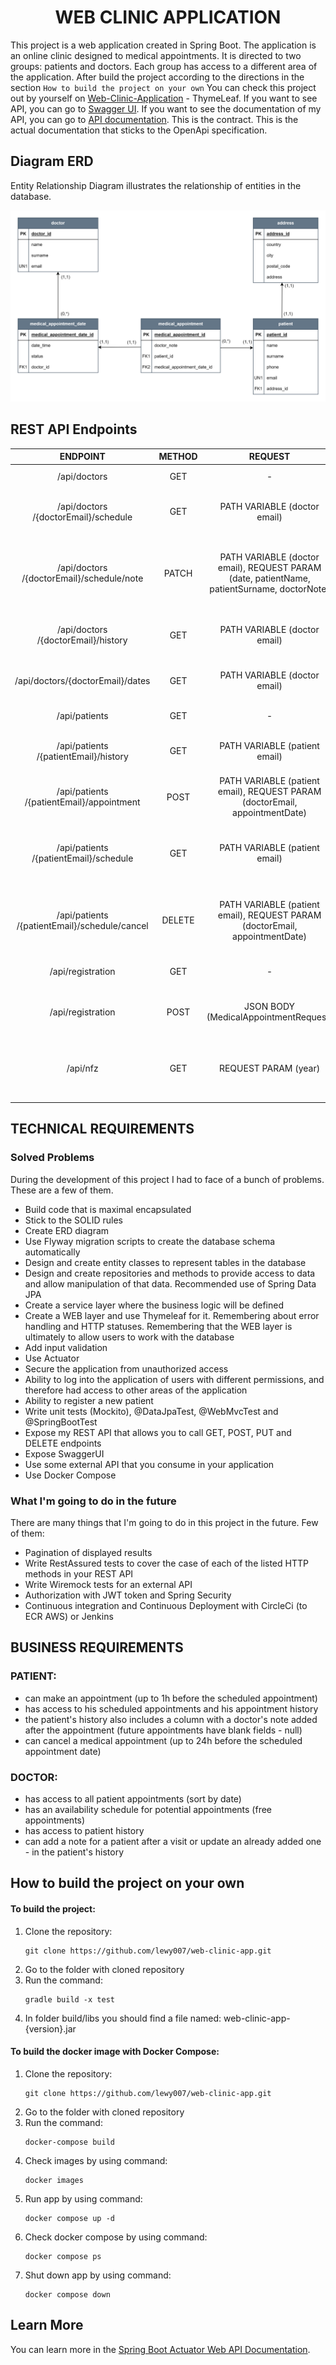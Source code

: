 <h1 align="center">WEB CLINIC APPLICATION
</h1>

This project is a web application created in Spring Boot.
The application is an online clinic designed to medical appointments.
It is directed to two groups: patients and doctors.
Each group has access to a different area of the application.
After build the project according to the directions in the section `How to build the project on your own`
You can check this project out by yourself
on [Web-Clinic-Application](http://localhost:8087/web-clinic-application) - ThymeLeaf.
If you want to see API, you can
go to [Swagger UI](http://localhost:8087/web-clinic-application/swagger-ui/index.html).
If you want to see the documentation of my API, you can
go to [API documentation](http://localhost:8087/web-clinic-application/v3/api-docs/default).
This is the contract. This is the actual documentation that sticks to the OpenApi specification.

## Diagram ERD

Entity Relationship Diagram illustrates the relationship of entities in the database.

<img src="web_clinic_erd.png">

## REST API Endpoints

|                   ENDPOINT                    | METHOD |                                           REQUEST                                           |             RESPONSE             |                                              FUNCTION                                              |
|:---------------------------------------------:|:------:|:-------------------------------------------------------------------------------------------:|:--------------------------------:|:--------------------------------------------------------------------------------------------------:|
|                 /api/doctors                  |  GET   |                                              -                                              |          JSON (doctors)          |                                Returns a list of available doctors                                 |
|     /api/doctors /{doctorEmail}/schedule      |  GET   |                                PATH VARIABLE (doctor email)                                 |         JSON (schedule)          |                    Returns medical appointment schedule with given email doctor                    |
|   /api/doctors /{doctorEmail}/schedule/note   | PATCH  | PATH VARIABLE (doctor email), REQUEST PARAM (date, patientName, patientSurname, doctorNote) |         JSON (schedule)          | Doctor can add note to appointment after patient visit.Returns medical appointment with added note |
|      /api/doctors /{doctorEmail}/history      |  GET   |                                PATH VARIABLE (doctor email)                                 |       JSON (doctorHistory)       |                    Returns medical appointment history with given email doctor                     |
|       /api/doctors/{doctorEmail}/dates        |  GET   |                                PATH VARIABLE (doctor email)                                 |         JSON (schedule)          |                    Returns medical appointment schedule with given email doctor                    |
|                 /api/patients                 |  GET   |                                              -                                              |         JSON (patients)          |                                Returns a list of available patients                                |
|     /api/patients /{patientEmail}/history     |  GET   |                                PATH VARIABLE (patient email)                                |      JSON (patientHistory)       |                    Returns medical appointment history with given email patient                    |
|   /api/patients /{patientEmail}/appointment   |  POST  |         PATH VARIABLE (patient email), REQUEST PARAM (doctorEmail, appointmentDate)         |    JSON (medicalAppointment)     |                      Patient can make medical appointment to selected doctor                       |
|    /api/patients /{patientEmail}/schedule     |  GET   |                                PATH VARIABLE (patient email)                                |    JSON (medicalAppointment)     |          Returns future medical appointments (minimum 24h after now) to selected patient           |
| /api/patients /{patientEmail}/schedule/cancel | DELETE |         PATH VARIABLE (patient email), REQUEST PARAM (doctorEmail, appointmentDate)         |    JSON (medicalAppointment)     |         Patient can cancel medical appointment (minimum 24h after now) to selected doctor          |
|               /api/registration               |  GET   |                                              -                                              | JSON (medicalAppointmentRequest) |                             Returns example patient registration data                              |
|               /api/registration               |  POST  |                            JSON BODY (MedicalAppointmentRequest)                            |          JSON (patient)          |                Make Registration Patient To System. Returns patient added to system                |
|                   /api/nfz                    |  GET   |                                    REQUEST PARAM (year)                                     |      JSON (nfzProviderDTO)       |  Returns a list of available providers for branch 16 - Zachodniopomorski from external API - NFZ.  |

## TECHNICAL REQUIREMENTS

### Solved Problems

During the development of this project I had to face of a bunch of problems. These are a few of them.
<ul>
    <li>Build code that is maximal encapsulated</li>
    <li>Stick to the SOLID rules</li>
    <li>Create ERD diagram</li>
    <li>Use Flyway migration scripts to create the database schema automatically</li>
    <li>Design and create entity classes to represent tables in the database</li>
    <li>Design and create repositories and methods to provide access to data and allow manipulation of that data. Recommended use of Spring Data JPA</li>
    <li>Create a service layer where the business logic will be defined</li>
    <li>Create a WEB layer and use Thymeleaf for it. Remembering about error handling and HTTP statuses. Remembering that the WEB layer is ultimately to allow users to work with the database</li>
    <li>Add input validation</li>
    <li>Use Actuator</li>
    <li>Secure the application from unauthorized access</li>
    <li>Ability to log into the application of users with different permissions, and therefore had access to other areas of the application</li>
    <li>Ability to register a new patient</li>
    <li>Write unit tests (Mockito), @DataJpaTest, @WebMvcTest and @SpringBootTest</li>
    <li>Expose my REST API that allows you to call GET, POST, PUT and DELETE endpoints</li>
    <li>Expose SwaggerUI</li>
    <li>Use some external API that you consume in your application</li>
    <li>Use Docker Compose</li>
</ul>

### What I'm going to do in the future

There are many things that I'm going to do in this project in the future. Few of them:
<ul>
    <li>Pagination of displayed results</li>
    <li>Write RestAssured tests to cover the case of each of the listed HTTP methods in your REST API</li>
    <li>Write Wiremock tests for an external API</li>
    <li>Authorization with JWT token and Spring Security</li>
    <li>Continuous integration and Continuous Deployment with CircleCi (to ECR AWS) or Jenkins</li>
</ul>

## BUSINESS REQUIREMENTS

### PATIENT:

<ul>
    <li>can make an appointment (up to 1h before the scheduled appointment)</li>
    <li>has access to his scheduled appointments and his appointment history</li>
    <li>the patient's history also includes a column with a doctor's note added after the appointment (future appointments have blank fields - null)</li>
    <li>can cancel a medical appointment (up to 24h before the scheduled appointment date)</li>
</ul>

### DOCTOR:

<ul>
    <li>has access to all patient appointments (sort by date)</li>
    <li>has an availability schedule for potential appointments (free appointments)</li>
    <li>has access to patient history</li>
    <li>can add a note for a patient after a visit or update an already added one - in the patient's history</li>
</ul>

## How to build the project on your own

#### To build the project:

<ol>
<li>Clone the repository:</li>

```
git clone https://github.com/lewy007/web-clinic-app.git
```

<li>Go to the folder with cloned repository</li> 
<li>Run the command:</li>

```
gradle build -x test
```

<li>In folder build/libs you should find a file named: web-clinic-app-{version}.jar</li>
</ol>

#### To build the docker image with Docker Compose:

<ol>
<li>Clone the repository:</li>

```
git clone https://github.com/lewy007/web-clinic-app.git
```

<li>Go to the folder with cloned repository</li> 
<li>Run the command:</li>

```
docker-compose build
```

<li>Check images by using command:</li>

```
docker images
```

<li>Run app by using command:</li>

```
docker compose up -d
```

<li>Check docker compose by using command:</li>

```
docker compose ps
```

<li>Shut down app by using command:</li>

```
docker compose down
```

</ol>

## Learn More

You can learn more in
the [Spring Boot Actuator Web API Documentation](https://docs.spring.io/spring-boot/docs/current/actuator-api/htmlsingle/).

